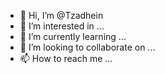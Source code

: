 - 👋 Hi, I’m @Tzadhein
- 👀 I’m interested in ...
- 🌱 I’m currently learning ...
- 💞️ I’m looking to collaborate on ...
- 📫 How to reach me ...

<!---
Tzadhein/Tzadhein is a ✨ special ✨ repository because its `README.md` (this file) appears on your GitHub profile.
You can click the Preview link to take a look at your changes.
--->
